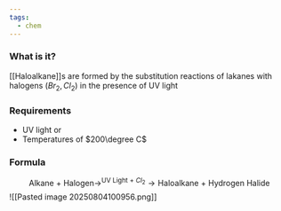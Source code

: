 ```yaml
---
tags:
  - chem
---
```

### What is it?
[[Haloalkane]]s are formed by the substitution reactions of lakanes with halogens ($Br_2, Cl_2$) in the presence of UV light

### Requirements
- UV light
or 
- Temperatures of $200\degree C$

### Formula
$$\textrm{Alkane + Halogen}\rightarrow^{\textrm{UV Light + }Cl_2}\rightarrow \textrm{Haloalkane + Hydrogen Halide}$$
![[Pasted image 20250804100956.png]]